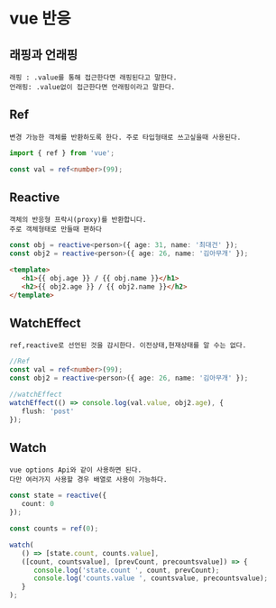 # vue 반응

## 래핑과 언래핑

```
래핑 : .value를 통해 접근한다면 래핑된다고 말한다.
언래핑: .value없이 접근한다면 언래핑이라고 말한다.
```

## Ref

```
변경 가능한 객체를 반환하도록 한다. 주로 타입형태로 쓰고싶을때 사용된다.
```

```typescript
import { ref } from 'vue';

const val = ref<number>(99);
```

## Reactive

```
객체의 반응형 프락시(proxy)를 반환합니다.
주로 객체형태로 만들때 편하다
```

```typescript
const obj = reactive<person>({ age: 31, name: '최대건' });
const obj2 = reactive<person>({ age: 26, name: '김아무개' });
```

```html
<template>
   <h1>{{ obj.age }} / {{ obj.name }}</h1>
   <h2>{{ obj2.age }} / {{ obj2.name }}</h2>
</template>
```

## WatchEffect

```
ref,reactive로 선언된 것을 감시한다. 이전상태,현재상태를 알 수는 없다.
```

```typescript
//Ref
const val = ref<number>(99);
const obj2 = reactive<person>({ age: 26, name: '김아무개' });

//watchEffect
watchEffect(() => console.log(val.value, obj2.age), {
   flush: 'post'
});
```

## Watch

```
vue options Api와 같이 사용하면 된다.
다만 여러가지 사용할 경우 배열로 사용이 가능하다.
```

```typescript
const state = reactive({
   count: 0
});

const counts = ref(0);

watch(
   () => [state.count, counts.value],
   ([count, countsvalue], [prevCount, precountsvalue]) => {
      console.log('state.count ', count, prevCount);
      console.log('counts.value ', countsvalue, precountsvalue);
   }
);
```
